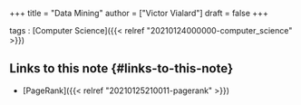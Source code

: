 +++
title = "Data Mining"
author = ["Victor Vialard"]
draft = false
+++

tags
: [Computer Science]({{< relref "20210124000000-computer_science" >}})

## Links to this note {#links-to-this-note}

- [PageRank]({{< relref "20210125210011-pagerank" >}})
